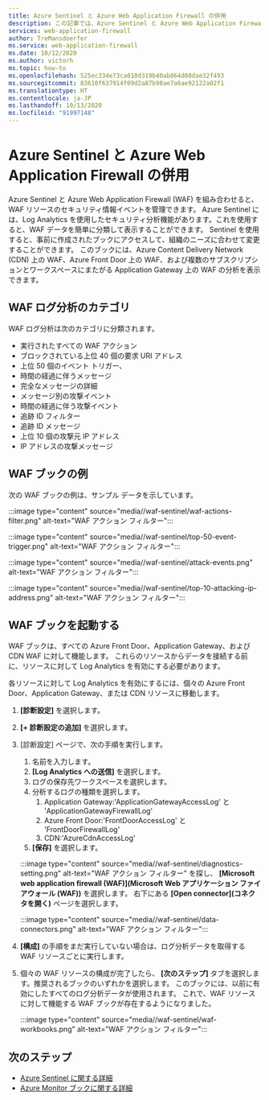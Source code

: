 ```yaml
---
title: Azure Sentinel と Azure Web Application Firewall の併用
description: この記事では、Azure Sentinel と Azure Web Application Firewall (WAF) を併用する方法について説明します。
services: web-application-firewall
author: TreMansdoerfer
ms.service: web-application-firewall
ms.date: 10/12/2020
ms.author: victorh
ms.topic: how-to
ms.openlocfilehash: 525ec334e73ca010d319b40ab864d08dae32f493
ms.sourcegitcommit: 83610f637914f09d2a87b98ae7a6ae92122a02f1
ms.translationtype: HT
ms.contentlocale: ja-JP
ms.lasthandoff: 10/13/2020
ms.locfileid: "91997148"
---
```

# <a name="using-azure-sentinel-with-azure-web-application-firewall"></a>Azure Sentinel と Azure Web Application Firewall の併用

Azure Sentinel と Azure Web Application Firewall (WAF) を組み合わせると、WAF リソースのセキュリティ情報イベントを管理できます。 Azure Sentinel には、Log Analytics を使用したセキュリティ分析機能があります。これを使用すると、WAF データを簡単に分類して表示することができます。 Sentinel を使用すると、事前に作成されたブックにアクセスして、組織のニーズに合わせて変更することができます。 このブックには、Azure Content Delivery Network (CDN) 上の WAF、Azure Front Door 上の WAF、および複数のサブスクリプションとワークスペースにまたがる Application Gateway 上の WAF の分析を表示できます。

## <a name="waf-log-analytics-categories"></a>WAF ログ分析のカテゴリ

WAF ログ分析は次のカテゴリに分類されます。  

- 実行されたすべての WAF アクション 
- ブロックされている上位 40 個の要求 URI アドレス 
- 上位 50 個のイベント トリガー、  
- 時間の経過に伴うメッセージ 
- 完全なメッセージの詳細 
- メッセージ別の攻撃イベント  
- 時間の経過に伴う攻撃イベント 
- 追跡 ID フィルター 
- 追跡 ID メッセージ 
- 上位 10 個の攻撃元 IP アドレス 
- IP アドレスの攻撃メッセージ 

## <a name="waf-workbook-examples"></a>WAF ブックの例

次の WAF ブックの例は、サンプル データを示しています。

:::image type="content" source="media//waf-sentinel/waf-actions-filter.png" alt-text="WAF アクション フィルター":::

:::image type="content" source="media//waf-sentinel/top-50-event-trigger.png" alt-text="WAF アクション フィルター":::

:::image type="content" source="media//waf-sentinel/attack-events.png" alt-text="WAF アクション フィルター":::

:::image type="content" source="media//waf-sentinel/top-10-attacking-ip-address.png" alt-text="WAF アクション フィルター":::

## <a name="launch-a-waf-workbook"></a>WAF ブックを起動する

WAF ブックは、すべての Azure Front Door、Application Gateway、および CDN WAF に対して機能します。 これらのリソースからデータを接続する前に、リソースに対して Log Analytics を有効にする必要があります。 

各リソースに対して Log Analytics を有効にするには、個々の Azure Front Door、Application Gateway、または CDN リソースに移動します。

1. **[診断設定]** を選択します。
2. **[+ 診断設定の追加]** を選択します。 
3. [診断設定] ページで、次の手順を実行します。
   1. 名前を入力します。 
   1. **[Log Analytics への送信]** を選択します。 
   1. ログの保存先ワークスペースを選択します。 
   1. 分析するログの種類を選択します。
      1. Application Gateway:'ApplicationGatewayAccessLog' と 'ApplicationGatewayFirewallLog'
      1. Azure Front Door:'FrontDoorAccessLog' と 'FrontDoorFirewallLog'
      1. CDN:'AzureCdnAccessLog'
   1. **[保存]** を選択します。

   :::image type="content" source="media//waf-sentinel/diagnostics-setting.png" alt-text="WAF アクション フィルター" を探し、 **[Microsoft web application firewall (WAF)]\(Microsoft Web アプリケーション ファイアウォール (WAF)\)** を選択します。 右下にある **[Open connector]\(コネクタを開く\)** ページを選択します。

   :::image type="content" source="media//waf-sentinel/data-connectors.png" alt-text="WAF アクション フィルター":::

8. **[構成]** の手順をまだ実行していない場合は、ログ分析データを取得する WAF リソースごとに実行します。
6. 個々の WAF リソースの構成が完了したら、 **[次のステップ]** タブを選択します。推奨されるブックのいずれかを選択します。 このブックには、以前に有効にしたすべてのログ分析データが使用されます。 これで、WAF リソースに対して機能する WAF ブックが存在するようになりました。

   :::image type="content" source="media//waf-sentinel/waf-workbooks.png" alt-text="WAF アクション フィルター":::


## <a name="next-steps"></a>次のステップ

- [Azure Sentinel に関する詳細](../sentinel/overview.md)
- [Azure Monitor ブックに関する詳細](../azure-monitor/platform/workbooks-overview.md)
